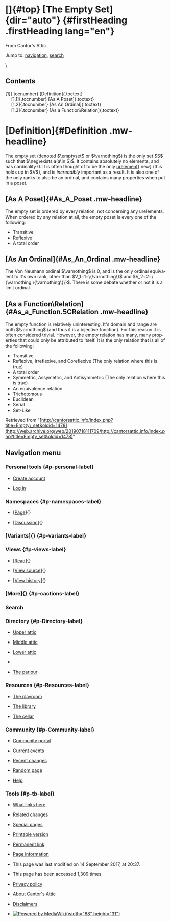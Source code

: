 <div id="mw-page-base" class="noprint">

</div>

<div id="mw-head-base" class="noprint">

</div>

<div id="content" class="mw-body" role="main">

[]{#top}
[The Empty Set]{dir="auto"} {#firstHeading .firstHeading lang="en"}
===========================

<div id="bodyContent" class="mw-body-content">

<div id="siteSub">

From Cantor's Attic

</div>

<div id="contentSub">

</div>

<div id="jump-to-nav" class="mw-jump">

Jump to: [navigation](#mw-navigation), [search](#p-search)

</div>

<div id="mw-content-text" class="mw-content-ltr" lang="en" dir="ltr">

\

<div id="toc" class="toc">

<div id="toctitle">

Contents
--------

</div>

-   [[1]{.tocnumber} [Definition]{.toctext}](#Definition)
    -   [[1.1]{.tocnumber} [As A Poset]{.toctext}](#As_A_Poset)
    -   [[1.2]{.tocnumber} [As An Ordinal]{.toctext}](#As_An_Ordinal)
    -   [[1.3]{.tocnumber} [As a
        Function\\Relation]{.toctext}](#As_a_Function.5CRelation)

</div>

[Definition]{#Definition .mw-headline}
======================================

The empty set (denoted \$\\emptyset\$ or \$\\varnothing\$) is the only
set \$S\$ such that \$\\neg\\exists a(a\\in S)\$. It contains absolutely
no elements, and has cardinality 0. It is often thought of to be the
only
[urelement](/web/20190718111709/http://cantorsattic.info/index.php?title=Urelement&action=edit&redlink=1 "Urelement (page does not exist)"){.new}
(this holds up in \$V\$), and is *increadibly* important as a result. It
is also one of the only ranks to also be an ordinal, and contains many
properties when put in a poset.

[As A Poset]{#As_A_Poset .mw-headline}
--------------------------------------

The empty set is ordered by every relation, not concerning any
urelements. When ordered by any relation at all, the empty poset is
every one of the following:

-   Transitive
-   Reflexive
-   A total order

[As An Ordinal]{#As_An_Ordinal .mw-headline}
--------------------------------------------

The Von Neumann ordinal \$\\varnothing\$ is 0, and is the only ordinal
equivalent to it's own rank, other than \$V\_1=1=\\{\\varnothing\\}\$
and \$V\_2=2=\\{\\varnothing,\\{\\varnothing\\}\\}\$. There is some
debate whether or not it is a limit ordinal.

[As a Function\\Relation]{#As_a_Function.5CRelation .mw-headline}
-----------------------------------------------------------------

The empty function is relatively uninteresting. It's domain and range
are both \$\\varnothing\$ (and thus it is a bijective function). For
this reason it is often considered trivial. However, the empty relation
has many, many properties that could only be attributed to itself. It is
the only relation that is all of the following:

-   Transitive
-   Reflexive, Irreflexive, and Coreflexive (The only relation where
    this is true)
-   A total order
-   Symmetric, Assymetric, and Antisymmetric (The only relation where
    this is true)
-   An equivalence relation
-   Trichotomous
-   Euclidean
-   Serial
-   Set-Like

</div>

<div class="printfooter">

Retrieved from
"[http://cantorsattic.info/index.php?title=Empty\_set&oldid=1478](http://web.archive.org/web/20190718111709/http://cantorsattic.info/index.php?title=Empty_set&oldid=1478)"

</div>

<div id="catlinks" class="catlinks catlinks-allhidden">

</div>

<div class="visualClear">

</div>

</div>

</div>

<div id="mw-navigation">

Navigation menu
---------------

<div id="mw-head">

<div id="p-personal" role="navigation"
aria-labelledby="p-personal-label">

### Personal tools {#p-personal-label}

-   <div id="pt-createaccount">

    </div>

    [Create
    account](/web/20190718111709/http://cantorsattic.info/index.php?title=Special:UserLogin&returnto=Empty+set&type=signup)
-   <div id="pt-login">

    </div>

    [Log
    in](/web/20190718111709/http://cantorsattic.info/index.php?title=Special:UserLogin&returnto=Empty+set "You are encouraged to log in; however, it is not mandatory [o]")

</div>

<div id="left-navigation">

<div id="p-namespaces" class="vectorTabs" role="navigation"
aria-labelledby="p-namespaces-label">

### Namespaces {#p-namespaces-label}

-   <div id="ca-nstab-main">

    </div>

    [[Page](/web/20190718111709/http://cantorsattic.info/Empty_set "View the content page [c]")]{}
-   <div id="ca-talk">

    </div>

    [[Discussion](/web/20190718111709/http://cantorsattic.info/index.php?title=Talk:Empty_set&action=edit&redlink=1 "Discussion about the content page [t]")]{}

</div>

<div id="p-variants" class="vectorMenu emptyPortlet" role="navigation"
aria-labelledby="p-variants-label">

### [Variants]{}[](#) {#p-variants-label}

<div class="menu">

</div>

</div>

</div>

<div id="right-navigation">

<div id="p-views" class="vectorTabs" role="navigation"
aria-labelledby="p-views-label">

### Views {#p-views-label}

-   <div id="ca-view">

    </div>

    [[Read](/web/20190718111709/http://cantorsattic.info/Empty_set)]{}
-   <div id="ca-viewsource">

    </div>

    [[View
    source](/web/20190718111709/http://cantorsattic.info/index.php?title=Empty_set&action=edit "This page is protected.
    You can view its source [e]")]{}
-   <div id="ca-history">

    </div>

    [[View
    history](/web/20190718111709/http://cantorsattic.info/index.php?title=Empty_set&action=history "Past revisions of this page [h]")]{}

</div>

<div id="p-cactions" class="vectorMenu emptyPortlet" role="navigation"
aria-labelledby="p-cactions-label">

### [More]{}[](#) {#p-cactions-label}

<div class="menu">

</div>

</div>

<div id="p-search" role="search">

### Search

<div id="simpleSearch">

</div>

</div>

</div>

</div>

<div id="mw-panel">

<div id="p-logo" role="banner">

[](/web/20190718111709/http://cantorsattic.info/Cantor%27s_Attic "Visit the main page")

</div>

<div id="p-Directory" class="portal" role="navigation"
aria-labelledby="p-Directory-label">

### Directory {#p-Directory-label}

<div class="body">

-   <div id="n-Upper-attic">

    </div>

    [Upper
    attic](/web/20190718111709/http://cantorsattic.info/Upper_attic)
-   <div id="n-Middle-attic">

    </div>

    [Middle
    attic](/web/20190718111709/http://cantorsattic.info/Middle_attic)
-   <div id="n-Lower-attic">

    </div>

    [Lower
    attic](/web/20190718111709/http://cantorsattic.info/Lower_attic)
-   <div id="n-">

    </div>

    [](INVALID-TITLE)
-   <div id="n-The-parlour">

    </div>

    [The parlour](/web/20190718111709/http://cantorsattic.info/Parlour)

</div>

</div>

<div id="p-Resources" class="portal" role="navigation"
aria-labelledby="p-Resources-label">

### Resources {#p-Resources-label}

<div class="body">

-   <div id="n-The-playroom">

    </div>

    [The
    playroom](/web/20190718111709/http://cantorsattic.info/Playroom)
-   <div id="n-The-library">

    </div>

    [The library](/web/20190718111709/http://cantorsattic.info/Library)
-   <div id="n-The-cellar">

    </div>

    [The cellar](/web/20190718111709/http://cantorsattic.info/Cellar)

</div>

</div>

<div id="p-Community" class="portal" role="navigation"
aria-labelledby="p-Community-label">

### Community {#p-Community-label}

<div class="body">

-   <div id="n-portal">

    </div>

    [Community
    portal](/web/20190718111709/http://cantorsattic.info/Cantor%27s_Attic:Community_portal "About the project, what you can do, where to find things")
-   <div id="n-currentevents">

    </div>

    [Current
    events](/web/20190718111709/http://cantorsattic.info/Cantor%27s_Attic:Current_events "Find background information on current events")
-   <div id="n-recentchanges">

    </div>

    [Recent
    changes](/web/20190718111709/http://cantorsattic.info/Special:RecentChanges "A list of recent changes in the wiki [r]")
-   <div id="n-randompage">

    </div>

    [Random
    page](/web/20190718111709/http://cantorsattic.info/Special:Random "Load a random page [x]")
-   <div id="n-help">

    </div>

    [Help](http://web.archive.org/web/20190718111709/https://www.mediawiki.org/wiki/Special:MyLanguage/Help:Contents "The place to find out")

</div>

</div>

<div id="p-tb" class="portal" role="navigation"
aria-labelledby="p-tb-label">

### Tools {#p-tb-label}

<div class="body">

-   <div id="t-whatlinkshere">

    </div>

    [What links
    here](/web/20190718111709/http://cantorsattic.info/Special:WhatLinksHere/Empty_set "A list of all wiki pages that link here [j]")
-   <div id="t-recentchangeslinked">

    </div>

    [Related
    changes](/web/20190718111709/http://cantorsattic.info/Special:RecentChangesLinked/Empty_set "Recent changes in pages linked from this page [k]")
-   <div id="t-specialpages">

    </div>

    [Special
    pages](/web/20190718111709/http://cantorsattic.info/Special:SpecialPages "A list of all special pages [q]")
-   <div id="t-print">

    </div>

    [Printable
    version](/web/20190718111709/http://cantorsattic.info/index.php?title=Empty_set&printable=yes "Printable version of this page [p]")
-   <div id="t-permalink">

    </div>

    [Permanent
    link](/web/20190718111709/http://cantorsattic.info/index.php?title=Empty_set&oldid=1478 "Permanent link to this revision of the page")
-   <div id="t-info">

    </div>

    [Page
    information](/web/20190718111709/http://cantorsattic.info/index.php?title=Empty_set&action=info)

</div>

</div>

</div>

</div>

<div id="footer" role="contentinfo">

-   <div id="footer-info-lastmod">

    </div>

    This page was last modified on 14 September 2017, at 20:37.
-   <div id="footer-info-viewcount">

    </div>

    This page has been accessed 1,309 times.

<!-- -->

-   <div id="footer-places-privacy">

    </div>

    [Privacy
    policy](/web/20190718111709/http://cantorsattic.info/Cantor%27s_Attic:Privacy_policy "Cantor's Attic:Privacy policy")
-   <div id="footer-places-about">

    </div>

    [About Cantor's
    Attic](/web/20190718111709/http://cantorsattic.info/Cantor%27s_Attic:About "Cantor's Attic:About")
-   <div id="footer-places-disclaimer">

    </div>

    [Disclaimers](/web/20190718111709/http://cantorsattic.info/Cantor%27s_Attic:General_disclaimer "Cantor's Attic:General disclaimer")

<!-- -->

-   <div id="footer-poweredbyico">

    </div>

    [![Powered by
    MediaWiki](/web/20190718111709im_/http://cantorsattic.info/resources/assets/poweredby_mediawiki_88x31.png){width="88"
    height="31"}](//web.archive.org/web/20190718111709/http://www.mediawiki.org/)

<div style="clear:both">

</div>

</div>
